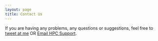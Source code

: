 ```yaml
---
layout: page
title: Contact Us
---
```


If you are having any problems, any questions or suggestions, feel free to [tweet at me](https://twitter.com/intent/tweet?text=%40robqiao) OR <a href="mailto:{{ 'hpcsupport@adelaide.edu.au' | encode_email }}" title="ContactUs">Email HPC Support</a>.
